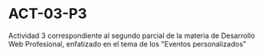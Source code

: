 # ACT-03-P3
Actividad 3 correspondiente al segundo parcial de la materia de Desarrollo Web Profesional, enfatizado en el tema de los "Eventos personalizados" 
